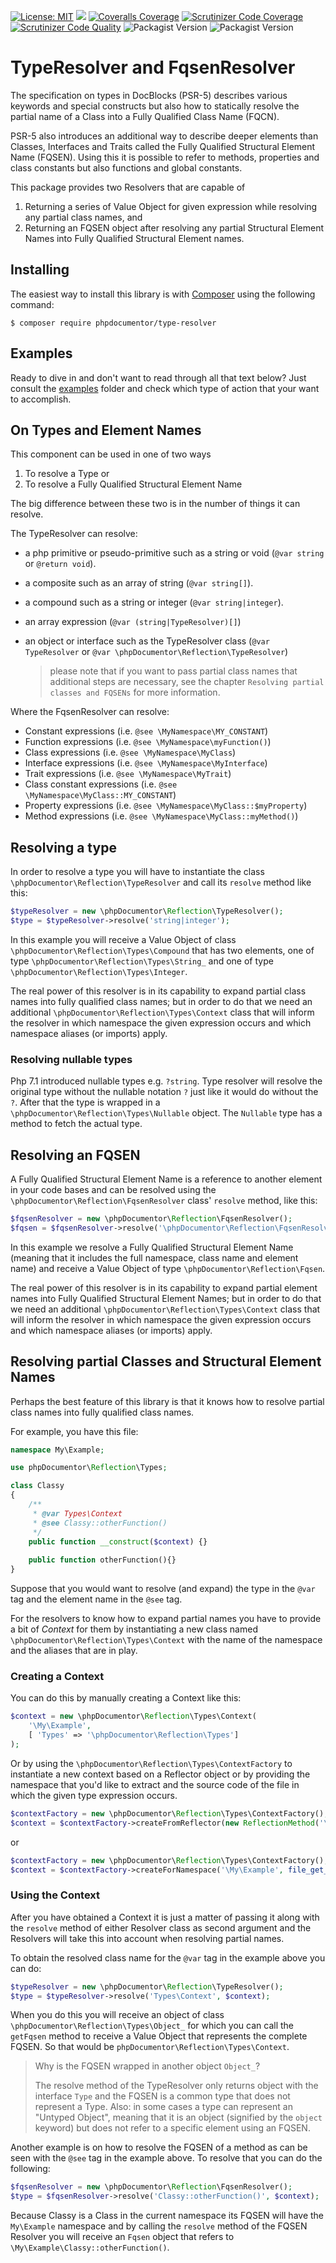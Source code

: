[![License: MIT](https://img.shields.io/badge/License-MIT-yellow.svg)](https://opensource.org/licenses/MIT)
![](https://github.com/phpdocumentor/typeresolver/workflows/Qa%20workflow/badge.svg?branch=master)
[![Coveralls Coverage](https://img.shields.io/coveralls/github/phpDocumentor/TypeResolver.svg)](https://coveralls.io/github/phpDocumentor/TypeResolver?branch=master)
[![Scrutinizer Code Coverage](https://img.shields.io/scrutinizer/coverage/g/phpDocumentor/TypeResolver.svg)](https://scrutinizer-ci.com/g/phpDocumentor/TypeResolver/?branch=master)
[![Scrutinizer Code Quality](https://img.shields.io/scrutinizer/g/phpDocumentor/TypeResolver.svg)](https://scrutinizer-ci.com/g/phpDocumentor/TypeResolver/?branch=master)
![Packagist Version](https://img.shields.io/packagist/v/phpdocumentor/type-resolver?label=Packagist%20stable)
![Packagist Version](https://img.shields.io/packagist/vpre/phpdocumentor/type-resolver?label=Packagist%20unstable)

TypeResolver and FqsenResolver
==============================

The specification on types in DocBlocks (PSR-5) describes various keywords and special constructs
but also how to statically resolve the partial name of a Class into a Fully Qualified Class Name (FQCN).

PSR-5 also introduces an additional way to describe deeper elements than Classes, Interfaces and Traits 
called the Fully Qualified Structural Element Name (FQSEN). Using this it is possible to refer to methods,
properties and class constants but also functions and global constants.

This package provides two Resolvers that are capable of 

1. Returning a series of Value Object for given expression while resolving any partial class names, and 
2. Returning an FQSEN object after resolving any partial Structural Element Names into Fully Qualified Structural 
   Element names.

## Installing

The easiest way to install this library is with [Composer](https://getcomposer.org) using the following command:

    $ composer require phpdocumentor/type-resolver

## Examples

Ready to dive in and don't want to read through all that text below? Just consult the [examples](examples) folder and check which type of action that your want to accomplish.

## On Types and Element Names

This component can be used in one of two ways
 
1. To resolve a Type or
2. To resolve a Fully Qualified Structural Element Name
 
The big difference between these two is in the number of things it can resolve. 

The TypeResolver can resolve:

- a php primitive or pseudo-primitive such as a string or void (`@var string` or `@return void`).
- a composite such as an array of string (`@var string[]`).
- a compound such as a string or integer (`@var string|integer`).
- an array expression (`@var (string|TypeResolver)[]`)
- an object or interface such as the TypeResolver class (`@var TypeResolver` 
  or `@var \phpDocumentor\Reflection\TypeResolver`)

  > please note that if you want to pass partial class names that additional steps are necessary, see the 
  > chapter `Resolving partial classes and FQSENs` for more information.

Where the FqsenResolver can resolve:

- Constant expressions (i.e. `@see \MyNamespace\MY_CONSTANT`)
- Function expressions (i.e. `@see \MyNamespace\myFunction()`)
- Class expressions (i.e. `@see \MyNamespace\MyClass`)
- Interface expressions (i.e. `@see \MyNamespace\MyInterface`)
- Trait expressions (i.e. `@see \MyNamespace\MyTrait`)
- Class constant expressions (i.e. `@see \MyNamespace\MyClass::MY_CONSTANT`)
- Property expressions (i.e. `@see \MyNamespace\MyClass::$myProperty`)
- Method expressions (i.e. `@see \MyNamespace\MyClass::myMethod()`)

## Resolving a type

In order to resolve a type you will have to instantiate the class `\phpDocumentor\Reflection\TypeResolver` and call its `resolve` method like this:

```php
$typeResolver = new \phpDocumentor\Reflection\TypeResolver();
$type = $typeResolver->resolve('string|integer');
```

In this example you will receive a Value Object of class `\phpDocumentor\Reflection\Types\Compound` that has two 
elements, one of type `\phpDocumentor\Reflection\Types\String_` and one of type 
`\phpDocumentor\Reflection\Types\Integer`.

The real power of this resolver is in its capability to expand partial class names into fully qualified class names; but in order to do that we need an additional `\phpDocumentor\Reflection\Types\Context` class that will inform the resolver in which namespace the given expression occurs and which namespace aliases (or imports) apply.

### Resolving nullable types

Php 7.1 introduced nullable types e.g. `?string`. Type resolver will resolve the original type without the nullable notation `?`
just like it would do without the `?`. After that the type is wrapped in a `\phpDocumentor\Reflection\Types\Nullable` object.
The `Nullable` type has a method to fetch the actual type. 

## Resolving an FQSEN

A Fully Qualified Structural Element Name is a reference to another element in your code bases and can be resolved using the `\phpDocumentor\Reflection\FqsenResolver` class' `resolve` method, like this:

```php
$fqsenResolver = new \phpDocumentor\Reflection\FqsenResolver();
$fqsen = $fqsenResolver->resolve('\phpDocumentor\Reflection\FqsenResolver::resolve()');
```

In this example we resolve a Fully Qualified Structural Element Name (meaning that it includes the full namespace, class name and element name) and receive a Value Object of type `\phpDocumentor\Reflection\Fqsen`.

The real power of this resolver is in its capability to expand partial element names into Fully Qualified Structural Element Names; but in order to do that we need an additional `\phpDocumentor\Reflection\Types\Context` class that will inform the resolver in which namespace the given expression occurs and which namespace aliases (or imports) apply.

## Resolving partial Classes and Structural Element Names

Perhaps the best feature of this library is that it knows how to resolve partial class names into fully qualified class names.

For example, you have this file:

```php
namespace My\Example;

use phpDocumentor\Reflection\Types;

class Classy
{
    /**
     * @var Types\Context
     * @see Classy::otherFunction()
     */
    public function __construct($context) {}
    
    public function otherFunction(){}
}
```

Suppose that you would want to resolve (and expand) the type in the `@var` tag and the element name in the `@see` tag.

For the resolvers to know how to expand partial names you have to provide a bit of _Context_ for them by instantiating a new class named `\phpDocumentor\Reflection\Types\Context` with the name of the namespace and the aliases that are in play.

### Creating a Context

You can do this by manually creating a Context like this:

```php
$context = new \phpDocumentor\Reflection\Types\Context(
    '\My\Example', 
    [ 'Types' => '\phpDocumentor\Reflection\Types']
);
```

Or by using the `\phpDocumentor\Reflection\Types\ContextFactory` to instantiate a new context based on a Reflector object or by providing the namespace that you'd like to extract and the source code of the file in which the given type expression occurs.

```php
$contextFactory = new \phpDocumentor\Reflection\Types\ContextFactory();
$context = $contextFactory->createFromReflector(new ReflectionMethod('\My\Example\Classy', '__construct'));
```

or

```php
$contextFactory = new \phpDocumentor\Reflection\Types\ContextFactory();
$context = $contextFactory->createForNamespace('\My\Example', file_get_contents('My/Example/Classy.php'));
```

### Using the Context

After you have obtained a Context it is just a matter of passing it along with the `resolve` method of either Resolver class as second argument and the Resolvers will take this into account when resolving partial names.

To obtain the resolved class name for the `@var` tag in the example above you can do:

```php
$typeResolver = new \phpDocumentor\Reflection\TypeResolver();
$type = $typeResolver->resolve('Types\Context', $context);
```

When you do this you will receive an object of class `\phpDocumentor\Reflection\Types\Object_` for which you can call the `getFqsen` method to receive a Value Object that represents the complete FQSEN. So that would be `phpDocumentor\Reflection\Types\Context`.

> Why is the FQSEN wrapped in another object `Object_`?
> 
> The resolve method of the TypeResolver only returns object with the interface `Type` and the FQSEN is a common type that does not represent a Type. Also: in some cases a type can represent an "Untyped Object", meaning that it is an object (signified by the `object` keyword) but does not refer to a specific element using an FQSEN.

Another example is on how to resolve the FQSEN of a method as can be seen with the `@see` tag in the example above. To resolve that you can do the following:

```php
$fqsenResolver = new \phpDocumentor\Reflection\FqsenResolver();
$type = $fqsenResolver->resolve('Classy::otherFunction()', $context);
```

Because Classy is a Class in the current namespace its FQSEN will have the `My\Example` namespace and by calling the `resolve` method of the FQSEN Resolver you will receive an `Fqsen` object that refers to `\My\Example\Classy::otherFunction()`.
